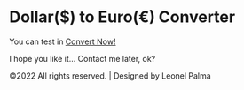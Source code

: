 # Dollar($) to Euro(€) Converter

You can test in
<a href="https://leonelpalma.github.io/Dollar_to_Euro_Converter/" target="_blank">Convert Now!</a>

I hope you like it... Contact me later, ok?

©2022 All rights reserved. | Designed by Leonel Palma

